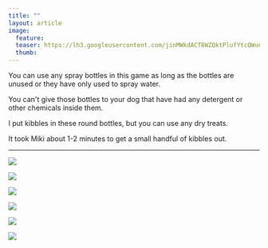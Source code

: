 ```yaml
---
title: ""
layout: article
image:
  feature:
  teaser: https://lh3.googleusercontent.com/jinMWkdACT8WZQktPlufYtcQWueOXzOHI5PB_e8gia5nTI0FQ5vBN6UGUZga5sQU91PibregvfrfWgwUeF7SN1Iv14LxwHjLAb56qykNq6SpeZQ1dOpA_tpoYk4k77Cg5X2s1xSw6fa-BQJfGeOg5iLsGs6GsUFNcMC3yc-UU7z_ZdkDntCthSz4leM-Ai1mpnj3I6_6DYudPxdbPLcxPM9HD4yXsLvqMv81oqR5lsoWIS8uyRFQqO9GXFm1SNRh4MWuhB38c7TGew2jzDwXt1B6Prkp4ymg2Wm1CFhuv9TtDrO2zMaLyr6ugJyg9zhSDP971w5EnEXFwxTX03oMfXVJy_yqHct41iluE_WMwld5mwZaUZxnlsAbcEa2xx-zTO4oNSmqp1oBbsvZHvOjxOinjeeyhKTbb3yjrlDq6QFy95jaZ1eoKf97x9dazewc6Qh_BOa2PjM-AgG6WyLqj0gg5usOWTA0BYDJ84Ec2rFWYKQSkouAReAOepePzxm33cZ0_jT_FzaD-90hSj1L4VqA1_YRu4ydiQUzeO0n1zmHHw6aiCV6dudw7ehHYYLeVsYq=w245
  thumb:
---
```

You can use any spray bottles in this game as long as the bottles are unused or they have only used to spray water.

You can't give those bottles to your dog that have had any detergent or other chemicals inside them.

I put kibbles in these round bottles, but you can use any dry treats.

It took Miki about 1-2 minutes to get a small handful of kibbles out.

---

[![](https://lh3.googleusercontent.com/invxnTMy5W35dbvoFFIQbaKLQUEHs_iGs2ln5zSi4ykKdSAehKcLWYaFGCERJU8hcBbLIOeDe857accfxvt4dUZROA8ejGjg9iNRC3MGOGS1wSXUP6r5nzibpjSQfWtgsZSYZHz6z-VsEF3ZaT6nfRMjAPSmx17-DfpRPTQi1KcYEeI_AJGyQaWhMxRX9FOtNTQK5UqYmXZ8e_v3Dd_CQnExhm18Jj4ZWbJBnQHXvPwCkP2QholhF7T4HMEtZVuaOBCr6RJ3KryokjuZVDoU3Gd46WTR-WGpT7v4bPH90E3iV-snK6TzcJc-JaNq8CFeoRX5Ev9zoCm2PVl_cPzYlsRIwDxkQBrNIWFL5jMa1BaFifBcAsoWmBWyBRakmf2xbo3jLTc4zCPcVS8DkfLcn4o_HQtUFon08fH6vWzOvu94TjinexESks_rwuCQG3JNDy2gr0p6Gr-kdxwomx9stkuzgixCO9ysKOI46DyG4ohWm2DYXtd9nVsxc07njRBxYzM2aW4c3LAdNBkz99fyMoeU0lSeYaDqrJHZc1TZxSmb9zykqjUygxBGc6LDCp6IJyuD=w800)](https://lh3.googleusercontent.com/invxnTMy5W35dbvoFFIQbaKLQUEHs_iGs2ln5zSi4ykKdSAehKcLWYaFGCERJU8hcBbLIOeDe857accfxvt4dUZROA8ejGjg9iNRC3MGOGS1wSXUP6r5nzibpjSQfWtgsZSYZHz6z-VsEF3ZaT6nfRMjAPSmx17-DfpRPTQi1KcYEeI_AJGyQaWhMxRX9FOtNTQK5UqYmXZ8e_v3Dd_CQnExhm18Jj4ZWbJBnQHXvPwCkP2QholhF7T4HMEtZVuaOBCr6RJ3KryokjuZVDoU3Gd46WTR-WGpT7v4bPH90E3iV-snK6TzcJc-JaNq8CFeoRX5Ev9zoCm2PVl_cPzYlsRIwDxkQBrNIWFL5jMa1BaFifBcAsoWmBWyBRakmf2xbo3jLTc4zCPcVS8DkfLcn4o_HQtUFon08fH6vWzOvu94TjinexESks_rwuCQG3JNDy2gr0p6Gr-kdxwomx9stkuzgixCO9ysKOI46DyG4ohWm2DYXtd9nVsxc07njRBxYzM2aW4c3LAdNBkz99fyMoeU0lSeYaDqrJHZc1TZxSmb9zykqjUygxBGc6LDCp6IJyuD=s0)

[![](https://lh3.googleusercontent.com/xN5gPIZ_Q1i9ZSdrKTILuZGkc37AcK9OqzljTXsczeAsowoGXOhGTBuFRY-xL6pXJOfCO8f_B3xHtD4hVvlPpbiysR957s4EDs-1vGcQRR3aHFsQYB2TZNgg-MM6f-VmNcdDmgqb-xEmAQTIiOs2jbeFOZ9gi2g7J-SS-S7UsaCW0h9gS63aYWOitkpiXye7kzfMQj3OCCycTMMmDIkflWyd2t_jq3qM0lYm-wtSlR1qBOXUKo9mzpNVtm4GggoroXL76iN4cMyfBRM9yDxhVzzj64DTs9DEywYVZRB9y0idg1h1Z0MiIlOI2inVyA3N7CNrmVvi8FB9bUk0hz-hb2vmqwhL7DAJmAbK5rqi_VsLUDaEZOBfiBcy-pOsx64i2WqocCTJEyapIU9R4jQ8a2_8vRvA9CtZGUwq6yR7-NTLhxeUnO_5aqR-eOXDs3HT6dT2gm9IhI4bsFNQnc3joBQxF6As0FWFsZ053bNyD786aj7gSo9K_ULFucpPqy37G78TZtFXv54-dnvyLA2CMkJELfHtp65TV1cEtpFJ_VHXVv-aTHayi3JaW81RxBgIC7np=w800)](https://lh3.googleusercontent.com/xN5gPIZ_Q1i9ZSdrKTILuZGkc37AcK9OqzljTXsczeAsowoGXOhGTBuFRY-xL6pXJOfCO8f_B3xHtD4hVvlPpbiysR957s4EDs-1vGcQRR3aHFsQYB2TZNgg-MM6f-VmNcdDmgqb-xEmAQTIiOs2jbeFOZ9gi2g7J-SS-S7UsaCW0h9gS63aYWOitkpiXye7kzfMQj3OCCycTMMmDIkflWyd2t_jq3qM0lYm-wtSlR1qBOXUKo9mzpNVtm4GggoroXL76iN4cMyfBRM9yDxhVzzj64DTs9DEywYVZRB9y0idg1h1Z0MiIlOI2inVyA3N7CNrmVvi8FB9bUk0hz-hb2vmqwhL7DAJmAbK5rqi_VsLUDaEZOBfiBcy-pOsx64i2WqocCTJEyapIU9R4jQ8a2_8vRvA9CtZGUwq6yR7-NTLhxeUnO_5aqR-eOXDs3HT6dT2gm9IhI4bsFNQnc3joBQxF6As0FWFsZ053bNyD786aj7gSo9K_ULFucpPqy37G78TZtFXv54-dnvyLA2CMkJELfHtp65TV1cEtpFJ_VHXVv-aTHayi3JaW81RxBgIC7np=s0)

[![](https://lh3.googleusercontent.com/t4lq2HYxvs7UzEAukZ8iEbLSglwv5jwVq7t1KBp8b8K99V_DiA1_GUvopZsZClyJ6BwpJq2zf7qqaMQ1dJLuKKMJ5zCT6w8tINuiIXwZ4vEVAQiI-sCTQ_D6BDGNHES3J-iMw-tOMsTHzHhT7CArNN38eE5ygpEwT1yM-dyOEb61_jdwCdPclPc8sWXPj6eRlG47iXAEWpFfNJdtDKW6eFeztM6fuox9R48LVMIbCud9Wf32_AetJGJS-YMT3tnDg4mciQUiAtQQcKV4F3LC3s9ux_0aVMR3_y_cwrKR_x_0BavwdSSiyj_mOPh5BRvQ8DB_DuypiV3g3pEU6TV_Q_saWP8RFgRCCm17PqdkJmKGa5jw0LKaozwQCuHSFvf4AxmUYnqMstLQjtMiGDl6hQ3DcmxzLYRfufVD6W4YnJPmcdC85fyst9Kiu-GrIy_xBaFV_tb0qdd-9Ex71JB8nc7RRkOhL7Dd2rXXa09Ogdd44UOPeGm5CfNICW70Ncgej6I3xHJhVJLqY6G2N97MPIy0d1Eh2rZ5JiHvCspljrKBcvyzAMndM9IrrSBdsSq7NbpK=w800)](https://lh3.googleusercontent.com/t4lq2HYxvs7UzEAukZ8iEbLSglwv5jwVq7t1KBp8b8K99V_DiA1_GUvopZsZClyJ6BwpJq2zf7qqaMQ1dJLuKKMJ5zCT6w8tINuiIXwZ4vEVAQiI-sCTQ_D6BDGNHES3J-iMw-tOMsTHzHhT7CArNN38eE5ygpEwT1yM-dyOEb61_jdwCdPclPc8sWXPj6eRlG47iXAEWpFfNJdtDKW6eFeztM6fuox9R48LVMIbCud9Wf32_AetJGJS-YMT3tnDg4mciQUiAtQQcKV4F3LC3s9ux_0aVMR3_y_cwrKR_x_0BavwdSSiyj_mOPh5BRvQ8DB_DuypiV3g3pEU6TV_Q_saWP8RFgRCCm17PqdkJmKGa5jw0LKaozwQCuHSFvf4AxmUYnqMstLQjtMiGDl6hQ3DcmxzLYRfufVD6W4YnJPmcdC85fyst9Kiu-GrIy_xBaFV_tb0qdd-9Ex71JB8nc7RRkOhL7Dd2rXXa09Ogdd44UOPeGm5CfNICW70Ncgej6I3xHJhVJLqY6G2N97MPIy0d1Eh2rZ5JiHvCspljrKBcvyzAMndM9IrrSBdsSq7NbpK=s0)

[![](https://lh3.googleusercontent.com/cDDgSPw5Bih2yoG00sKlNJ64ePOw6bAHt-_hR99EHxz7wxUBU47MX_Um7KgvajZT3KDHN9YFUiIJgO_bws4qyH83YKd_LNYqQ92L84sPP_iNsKykWTu8v9SUWSQW4ZeUAX8MtA5ccHIQQ1ImqKh51kQVU1I3rd3B9hQxfXhxzCWz-NRdSGbVs0TaSgEGj_TMaPKzAhL0y-HyONLqSClGryjbxeS3BGNvTupAaWT_s1lCEE8ExV4-Yo7ta2geR1S7qZz3owoQOBm1n8WjgPOT1bXf3oy7hXl3_mTZXzCBJPdgoNTWHKWhNUWDBaYm-oaD5p2CiFCY8nxZN8rJ5D6cYbGRIWFHHDszKho5x-v3NFbqpQK90PIfayVzyufOfmWHkNmKSWLOghrtjq3rvFO-xPQ-BgwPOLI4DomxJG_1TTx51cw09LTRVQwhm253ZsBDFBVE_w9p3YpQFiSsjY-j6wKwNgPmu-OjGoKkx_Y__mTzj8zG_2KNmqeTNEGATzFZQWeL-Jl1Mbj7Fvf1gwgamngkCUHUzvPsOb8Ta_sLv31UY1Sx0UtksAxXDQ3FzSmydWrf=w800)](https://lh3.googleusercontent.com/cDDgSPw5Bih2yoG00sKlNJ64ePOw6bAHt-_hR99EHxz7wxUBU47MX_Um7KgvajZT3KDHN9YFUiIJgO_bws4qyH83YKd_LNYqQ92L84sPP_iNsKykWTu8v9SUWSQW4ZeUAX8MtA5ccHIQQ1ImqKh51kQVU1I3rd3B9hQxfXhxzCWz-NRdSGbVs0TaSgEGj_TMaPKzAhL0y-HyONLqSClGryjbxeS3BGNvTupAaWT_s1lCEE8ExV4-Yo7ta2geR1S7qZz3owoQOBm1n8WjgPOT1bXf3oy7hXl3_mTZXzCBJPdgoNTWHKWhNUWDBaYm-oaD5p2CiFCY8nxZN8rJ5D6cYbGRIWFHHDszKho5x-v3NFbqpQK90PIfayVzyufOfmWHkNmKSWLOghrtjq3rvFO-xPQ-BgwPOLI4DomxJG_1TTx51cw09LTRVQwhm253ZsBDFBVE_w9p3YpQFiSsjY-j6wKwNgPmu-OjGoKkx_Y__mTzj8zG_2KNmqeTNEGATzFZQWeL-Jl1Mbj7Fvf1gwgamngkCUHUzvPsOb8Ta_sLv31UY1Sx0UtksAxXDQ3FzSmydWrf=s0)

[![](https://lh3.googleusercontent.com/umB70FL49AQ8lwNLnEXFdnJZlh6g5JumBC6pUsMjCd1m5lcW8-KtbCTa4BWHWxp5CzA30rLkKSygszMEAFwcMft0_352DbuoNubVrvOEyzgvGXjRXjCGAIGS6YTf9MmXb0VpKlQuHgAXeoBnO-JOd99ECl5Ls-ImEdHgMs8OlLqaVfrQJLaSIcfapTAmkWUW5zbuA2g_aZr4Vad_4YngCvHTJxn9BEBa6Ua4oiK6x_r2UDUvYymGXnp1pKFOjCHXbiwdyglUyMBlY9tJ1DtsrlCRnpG_zbseaim7hoCNO1fN84gBaHKaRTjFeAaQlxtGKkhG-SuOS9RMx1r00xYWq-w4HrNc1WI5ZKZUsB_TDR351Lv5zCOomRgUaAmmr6-uK7WkzhFkCUCtOSSRGar7VlWg-4DfQPgfl5vB3H4jH0BcT29LvUaq306GT4b3dX1mp-Zjeq2odZEO3wDP7METSElfxqnKmdx82qq5S9xZTNSZFoloF8fYObGPl6cDvZ-O8IFfXLwPC2PkzAqvOySndedLgtJl_3k1ZVVZpQ5hrrh3GioJYNyqSLluNrNJeZPFezeO=w800)](https://lh3.googleusercontent.com/umB70FL49AQ8lwNLnEXFdnJZlh6g5JumBC6pUsMjCd1m5lcW8-KtbCTa4BWHWxp5CzA30rLkKSygszMEAFwcMft0_352DbuoNubVrvOEyzgvGXjRXjCGAIGS6YTf9MmXb0VpKlQuHgAXeoBnO-JOd99ECl5Ls-ImEdHgMs8OlLqaVfrQJLaSIcfapTAmkWUW5zbuA2g_aZr4Vad_4YngCvHTJxn9BEBa6Ua4oiK6x_r2UDUvYymGXnp1pKFOjCHXbiwdyglUyMBlY9tJ1DtsrlCRnpG_zbseaim7hoCNO1fN84gBaHKaRTjFeAaQlxtGKkhG-SuOS9RMx1r00xYWq-w4HrNc1WI5ZKZUsB_TDR351Lv5zCOomRgUaAmmr6-uK7WkzhFkCUCtOSSRGar7VlWg-4DfQPgfl5vB3H4jH0BcT29LvUaq306GT4b3dX1mp-Zjeq2odZEO3wDP7METSElfxqnKmdx82qq5S9xZTNSZFoloF8fYObGPl6cDvZ-O8IFfXLwPC2PkzAqvOySndedLgtJl_3k1ZVVZpQ5hrrh3GioJYNyqSLluNrNJeZPFezeO=s0)

[![](https://lh3.googleusercontent.com/oh66wzdyReuuvSvZlN814sph4iT7Fry7wKHSr1JnpUst1CLe_LB4rdFZF2SGGsmrCQyLIUVVRH50t8t3EtBxBujY1JSZKtj_w7NmK7a_fKd6g0fYQ1yN3CLHNjRLEkq4QzewNUoGUBkxnk498pqoD_dv-CchWwt57p2XjNoAd4NG7Qdh3KAnlFwDUm0X_UDjIJmuJsRWibfHOwUL9IUYkExWXg6sYvEX1mFLm0oJ95mMwPRmZrJYKSndUM8pnIcTkQidfMsKl1hDCQGWQlWG7CJb8TNq9kRjg_WAfug3OkVhb3TsZP5Jtcmcc2YvK0F8ArQNTYvO-bkVWF7jqQYbos342DbCsYISb1qdiKfY3cvAfbz1205OfKTO-e4xE0yn6VfKxhsnLlv7DuGFfvsFtNUja6Eug4dvBIyzILmJ-a3hll_sqxYbMt73300E1QYWdAQ1lB9qyhV8S0VtGpo3GXru4KxAIj0bCWbg3UWmYHR-bD_kp4U4UHeMRX5jNTO0wqKbiPFBm_7xQECccZAjSVuU-Rlq0iekQMaEqBaPeRQcaB2xVlXBMFgN8u99DwJECdOK=w800)](https://lh3.googleusercontent.com/oh66wzdyReuuvSvZlN814sph4iT7Fry7wKHSr1JnpUst1CLe_LB4rdFZF2SGGsmrCQyLIUVVRH50t8t3EtBxBujY1JSZKtj_w7NmK7a_fKd6g0fYQ1yN3CLHNjRLEkq4QzewNUoGUBkxnk498pqoD_dv-CchWwt57p2XjNoAd4NG7Qdh3KAnlFwDUm0X_UDjIJmuJsRWibfHOwUL9IUYkExWXg6sYvEX1mFLm0oJ95mMwPRmZrJYKSndUM8pnIcTkQidfMsKl1hDCQGWQlWG7CJb8TNq9kRjg_WAfug3OkVhb3TsZP5Jtcmcc2YvK0F8ArQNTYvO-bkVWF7jqQYbos342DbCsYISb1qdiKfY3cvAfbz1205OfKTO-e4xE0yn6VfKxhsnLlv7DuGFfvsFtNUja6Eug4dvBIyzILmJ-a3hll_sqxYbMt73300E1QYWdAQ1lB9qyhV8S0VtGpo3GXru4KxAIj0bCWbg3UWmYHR-bD_kp4U4UHeMRX5jNTO0wqKbiPFBm_7xQECccZAjSVuU-Rlq0iekQMaEqBaPeRQcaB2xVlXBMFgN8u99DwJECdOK=s0)
